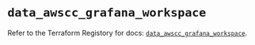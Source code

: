 # `data_awscc_grafana_workspace`

Refer to the Terraform Registory for docs: [`data_awscc_grafana_workspace`](https://registry.terraform.io/providers/hashicorp/awscc/0.70.0/docs/data-sources/grafana_workspace).
